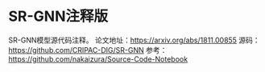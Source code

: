 # SR-GNN注释版
SR-GNN模型源代码注释。
论文地址：https://arxiv.org/abs/1811.00855
源码：https://github.com/CRIPAC-DIG/SR-GNN
参考：https://github.com/nakaizura/Source-Code-Notebook
